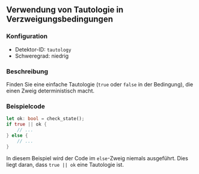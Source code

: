 
## Verwendung von Tautologie in Verzweigungsbedingungen

### Konfiguration

* Detektor-ID: `tautology`
* Schweregrad: niedrig

### Beschreibung

Finden Sie eine einfache Tautologie (`true` oder `false` in der Bedingung), die einen Zweig deterministisch macht.

### Beispielcode

```rust
let ok: bool = check_state();
if true || ok {
    // ...
} else {
    // ...
}
```

In diesem Beispiel wird der Code im `else`-Zweig niemals ausgeführt. Dies liegt daran, dass `true || ok` eine Tautologie ist.
